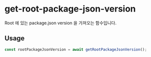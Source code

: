 # get-root-package-json-version

Root 에 있는 package.json version 을 가져오는 함수입니다.

## Usage

```typescript
const rootPackageJsonVersion = await getRootPackageJsonVersion();
```

